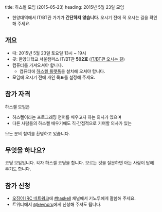 title: 하스켈 모임 (2015-05-23)
heading: 2015년 5월 23일 모임

<div class="notice"><ul><li>한양대역에서 IT/BT관 가기가 <strong>간단하지 않습니다</strong>. 오시기 전에 꼭 오시는 길을 확인해 주세요.</li></ul></div>

## 개요

- 때: 2015년 5월 23일 토요일 13시 ~ 19시
- 곳: 한양대학교 서울캠퍼스 IT/BT관 <strong>502호</strong> ([IT/BT관 오시는 길](/meetup/hyu-itbt/))
- 컴퓨터를 가져오셔야 합니다.
    - 컴퓨터에 [하스켈 플랫폼](https://www.haskell.org/platform/)을 설치해 오셔야 합니다.
- 모임에 오시기 전에 개인 목표를 설정해 주세요.

## 참가 자격

하스켈 모임은

- 하스켈이라는 프로그래밍 언어를 배우고자 하는 의사가 있으며
- 다른 사람들의 하스켈 배우기에도 직·간접적으로 기여할 의사가 있는

모든 분의 참여를 환영하고 있습니다.

## 무엇을 하나요?

코딩 모임입니다. 각자 하스켈 코딩을 합니다. 모르는 것을 질문하면 아는 사람이 답해 주기도 합니다.

## 참가 신청

- [오징어 IRC 네트워크](http://ozinger.org)에 [#haskell](irc://irc.ozinger.org/#haskell) 채널에서 키노루에게 말씀해 주세요.
- 트위터에서 <a href="http://twitter.com/keynoru">@keynoru</a>에게 신청해 주셔도 됩니다.
